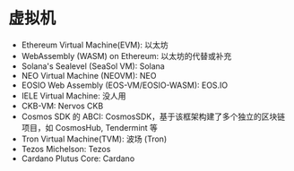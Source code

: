 # 虚拟机

- Ethereum Virtual Machine(EVM): 以太坊
- WebAssembly (WASM) on Ethereum: 以太坊的代替或补充
- Solana's Sealevel (SeaSol VM): Solana
- NEO Virtual Machine (NEOVM): NEO
- EOSIO Web Assembly (EOS-VM/EOSIO-WASM): EOS.IO
- IELE Virtual Machine: 没人用
- CKB-VM: Nervos CKB
- Cosmos SDK 的 ABCI: CosmosSDK，基于该框架构建了多个独立的区块链项目，如 CosmosHub, Tendermint 等
- Tron Virtual Machine(TVM): 波场 (Tron)
- Tezos Michelson: Tezos
- Cardano Plutus Core: Cardano
